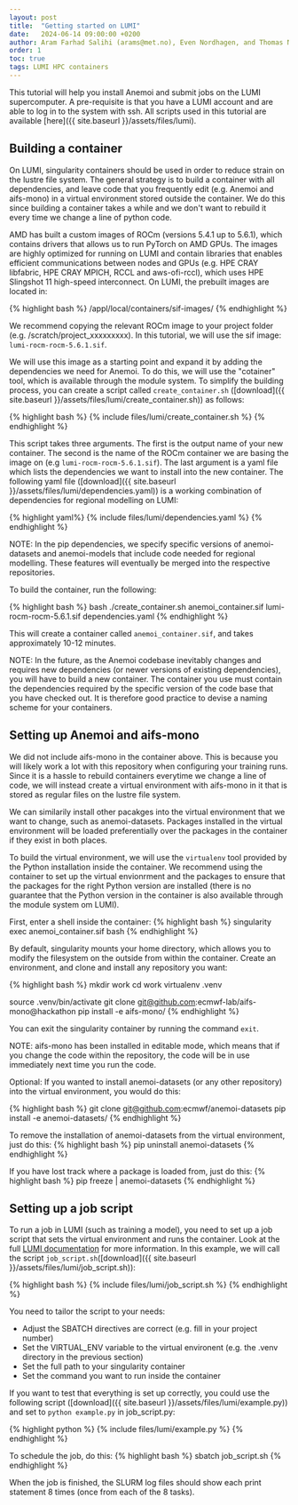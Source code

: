 ```yaml
---
layout: post
title:  "Getting started on LUMI"
date:   2024-06-14 09:00:00 +0200
author: Aram Farhad Salihi (arams@met.no), Even Nordhagen, and Thomas Nipen (thomasn@met.no)
order: 1
toc: true
tags: LUMI HPC containers
---
```


This tutorial will help you install Anemoi and submit jobs on the LUMI supercomputer. A pre-requisite is that
you have a LUMI account and are able to log in to the system with ssh. All scripts used in this tutorial are
available [here]({{ site.baseurl }}/assets/files/lumi).

## Building a container

On LUMI, singularity containers should be used in order to reduce strain on the lustre file system. The
general strategy is to build a container with all dependencies, and leave code that you frequently
edit (e.g. Anemoi and aifs-mono) in a virtual environment stored outside the container. We do this since
building a container takes a while and we don't want to rebuild it every time we change a line of python code.

AMD has built a custom images of ROCm (versions 5.4.1 up to 5.6.1), which contains drivers that allows us to
run PyTorch on AMD GPUs. The images are highly optimized for running on LUMI and contain libraries that
enables efficient communications between nodes and GPUs (e.g. HPE CRAY libfabric, HPE CRAY MPICH,
RCCL and aws-ofi-rccl), which uses HPE Slingshot 11 high-speed interconnect. On LUMI, the prebuilt images are
located in:

{% highlight bash %}
/appl/local/containers/sif-images/
{% endhighlight %}

We recommend copying the relevant ROCm image to your project folder (e.g. /scratch/project_xxxxxxxxx). In
this tutorial, we will use the sif image: `lumi-rocm-rocm-5.6.1.sif`.

We will use this image as a starting point and expand it by adding the dependencies we need for Anemoi. To do
this, we will use the "cotainer" tool, which is available through the module system. To simplify the building
process, you can create a script called `create_container.sh` ([download]({{ site.baseurl
}}/assets/files/lumi/create_container.sh)) as follows:

{% highlight bash %}
{% include files/lumi/create_container.sh %}
{% endhighlight %}

This script takes three arguments. The first is the output name of your new container. The second is the name
of the ROCm container we are basing the image on (e.g `lumi-rocm-rocm-5.6.1.sif`). The last argument is a
yaml file which lists the dependencies we want to install into the new container. The following yaml file
([download]({{ site.baseurl }}/assets/files/lumi/dependencies.yaml)) is a working combination of dependencies
for regional modelling on LUMI:

{% highlight yaml%}
{% include files/lumi/dependencies.yaml %}
{% endhighlight %}

NOTE: In the pip dependencies, we specify specific versions of anemoi-datasets and anemoi-models that
include code needed for regional modelling. These features will eventually be merged into the respective
repositories.

To build the container, run the following:

{% highlight bash %}
bash ./create_container.sh anemoi_container.sif lumi-rocm-rocm-5.6.1.sif dependencies.yaml
{% endhighlight %}

This will create a container called `anemoi_container.sif`, and takes approximately 10-12 minutes.

NOTE: In the future, as the Anemoi codebase inevitably changes and requires new dependencies (or newer
versions of existing dependencies), you will have to build a new container. The container you use must
contain the dependencies required by the specific version of the code base that you have checked out. It is
therefore good practice to devise a naming scheme for your containers.

## Setting up Anemoi and aifs-mono

We did not include aifs-mono in the container above. This is because you will likely work a lot with this
repository when configuring your training runs. Since it is a hassle to rebuild containers everytime we change
a line of code, we will instead create a virtual environment with aifs-mono in it that is stored as regular
files on the lustre file system.

We can similarily install other pacakges into the virtual environment that we want to change, such as
anemoi-datasets. Packages installed in the virtual environment will be loaded preferentially over the packages
in the container if they exist in both places.

To build the virtual environment, we will use the `virtualenv` tool provided by the Python installation inside
the container. We recommend using the container to set up the virtual envionrment and the packages to ensure that
the packages for the right Python version are installed (there is no guarantee that the Python version in the
container is also available through the module system om LUMI).

First, enter a shell inside the container:
{% highlight bash %}
singularity exec anemoi_container.sif bash
{% endhighlight %}

By default, singularity mounts your home directory, which allows you to modify the filesystem on the outside
from within the container. Create an environment, and clone and install any repository you want:

{% highlight bash %}
mkdir work
cd work
virtualenv .venv

source .venv/bin/activate
git clone git@github.com:ecmwf-lab/aifs-mono@hackathon
pip install -e aifs-mono/
{% endhighlight %}

You can exit the singularity container by running the command `exit`.

NOTE: aifs-mono has been installed in editable mode, which means that if you change the code within the
repository, the code will be in use immediately next time you run the code.

Optional: If you wanted to install anemoi-datasets (or any other repository) into the virtual environment, you would do this:

{% highlight bash %}
git clone git@github.com:ecmwf/anemoi-datasets
pip install -e anemoi-datasets/
{% endhighlight %}

To remove the installation of anemoi-datasets from the virtual environment, just do this:
{% highlight bash %}
pip uninstall anemoi-datasets
{% endhighlight %}

If you have lost track where a package is loaded from, just do this:
{% highlight bash %}
pip freeze | anemoi-datasets
{% endhighlight %}

## Setting up a job script

To run a job in LUMI (such as training a model), you need to set up a job script that sets the virtual
environment and runs the container.
Look at the full [LUMI documentation](https://lumi-supercomputer.github.io/LUMI-EasyBuild-docs/p/PyTorch/) for
more information.
In this example, we will call the script `job_script.sh`([download]({{ site.baseurl }}/assets/files/lumi/job_script.sh)):

{% highlight bash %}
{% include files/lumi/job_script.sh %}
{% endhighlight %}

You need to tailor the script to your needs:
- Adjust the SBATCH directives are correct (e.g. fill in your project number)
- Set the VIRTUAL_ENV variable to the virtual environent (e.g. the .venv directory in the previous section)
- Set the full path to your singularity container
- Set the command you want to run inside the container

If you want to test that everything is set up correctly, you could use the following script ([download]({{ site.baseurl }}/assets/files/lumi/example.py)) and set <command> to `python example.py` in job_script.py:

{% highlight python %}
{% include files/lumi/example.py %}
{% endhighlight %}

To schedule the job, do this:
{% highlight bash %}
sbatch job_script.sh
{% endhighlight %}

When the job is finished, the SLURM log files should show each print statement 8 times (once from each of the
8 tasks).
